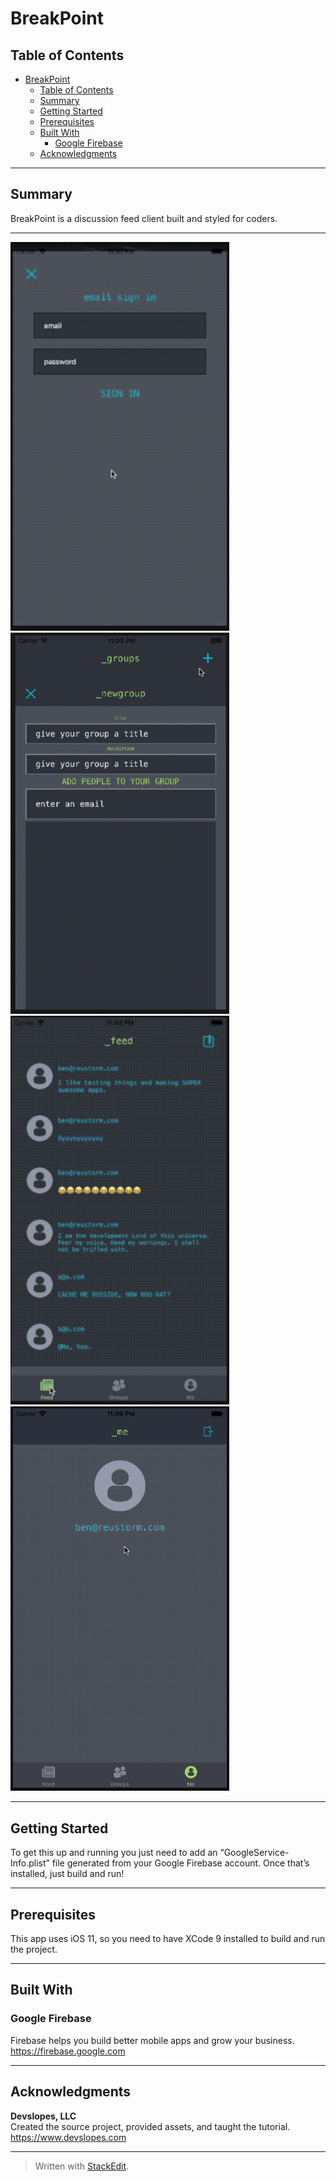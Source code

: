 <h1 id="breakpoint"><strong>BreakPoint</strong></h1>



<h2 id="table-of-contents"><strong>Table of Contents</strong></h2>

<p><div class="toc">
<ul>
<li><a href="#breakpoint">BreakPoint</a><ul>
<li><a href="#table-of-contents">Table of Contents</a></li>
<li><a href="#summary">Summary</a></li>
<li><a href="#getting-started">Getting Started</a></li>
<li><a href="#prerequisites">Prerequisites</a></li>
<li><a href="#built-with">Built With</a><ul>
<li><a href="#google-firebase">Google Firebase</a></li>
</ul>
</li>
<li><a href="#acknowledgments">Acknowledgments</a></li>
</ul>
</li>
</ul>
</div>
</p>

<hr>



<h2 id="summary"><strong>Summary</strong></h2>

<p>BreakPoint is a discussion feed client built and styled for coders.</p>

<hr>

<img src="./login.gif" width="350"/>
<img src="./Add%20Group%20and%20Message.gif" width="350"/>
<img src="./Create%20Feed%20And%20Message.gif" width="350"/>
<img src="./logout.gif" width="350"/>

<hr>



<h2 id="getting-started"><strong>Getting Started</strong></h2>

<p>To get this up and running you just need to add an “GoogleService-Info.plist” file generated from your Google Firebase account. Once that’s installed, just build and run!</p>

<hr>



<h2 id="prerequisites"><strong>Prerequisites</strong></h2>

<p>This app uses iOS 11, so you need to have XCode 9 installed to build and run the project.</p>

<hr>



<h2 id="built-with"><strong>Built With</strong></h2>



<h3 id="google-firebase">Google Firebase</h3>

<p>Firebase helps you build better mobile apps and grow your business. <br>
<a href="https://firebase.google.com">https://firebase.google.com</a></p>

<hr>



<h2 id="acknowledgments"><strong>Acknowledgments</strong></h2>

<p><strong>Devslopes, LLC</strong>  <br>
Created the source project, provided assets, and taught the tutorial. <br>
<a href="https://www.devslopes.com">https://www.devslopes.com</a></p>

<hr>

<blockquote>
  <p>Written with <a href="https://stackedit.io/">StackEdit</a>.</p>
</blockquote>
